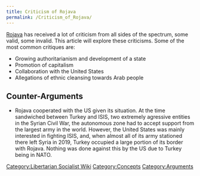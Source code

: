 ```yaml
---
title: Criticism of Rojava
permalink: /Criticism_of_Rojava/
---
```


[Rojava](Rojava.md "wikilink") has received a lot of criticism from all
sides of the spectrum, some valid, some invalid. This article will
explore these criticisms. Some of the most common critiques are:

- Growing authoritarianism and development of a state
- Promotion of capitalism
- Collaboration with the United States
- Allegations of ethnic cleansing towards Arab people

## Counter-Arguments

- Rojava cooperated with the US given its situation. At the time
  sandwiched between Turkey and ISIS, two extremely agressive entities
  in the Syrian Civil War, the autonomous zone had to accept support
  from the largest army in the world. However, the United States was
  mainly interested in fighting ISIS, and, when almost all of its army
  stationed there left Syria in 2019, Turkey occupied a large portion of
  its border with Rojava. Nothing was done against this by the US due to
  Turkey being in NATO.

[Category:Libertarian Socialist
Wiki](Category:Libertarian_Socialist_Wiki.md "wikilink")
[Category:Concepts](Category:Concepts.md "wikilink")
[Category:Arguments](Category:Arguments.md "wikilink")